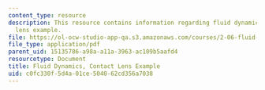 ```yaml
---
content_type: resource
description: This resource contains information regarding fluid dynamics, contact
  lens example.
file: https://ol-ocw-studio-app-qa.s3.amazonaws.com/courses/2-06-fluid-dynamics-spring-2013/c0fc330f5d4a01ce504062cd356a7038_MIT2_06S13_notes_lens.pdf
file_type: application/pdf
parent_uid: 15135786-a98a-a11a-3963-ac109b5aafd4
resourcetype: Document
title: Fluid Dynamics, Contact Lens Example
uid: c0fc330f-5d4a-01ce-5040-62cd356a7038
---
```

